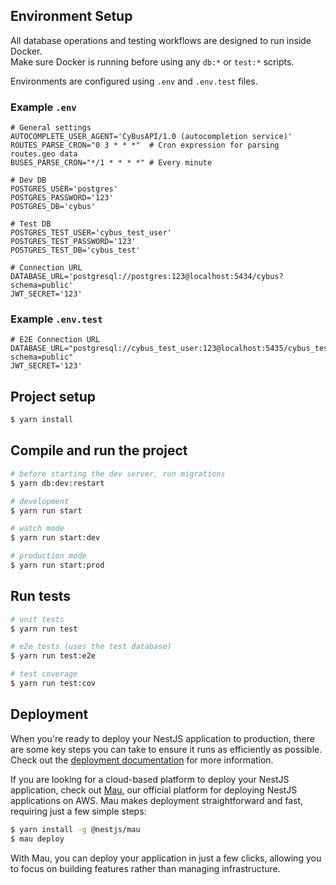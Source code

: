 ## Environment Setup

All database operations and testing workflows are designed to run inside Docker.  
Make sure Docker is running before using any `db:*` or `test:*` scripts.

Environments are configured using `.env` and `.env.test` files.

### Example `.env`

```dotenv
# General settings
AUTOCOMPLETE_USER_AGENT='CyBusAPI/1.0 (autocompletion service)'
ROUTES_PARSE_CRON="0 3 * * *"  # Cron expression for parsing routes.geo data
BUSES_PARSE_CRON="*/1 * * * *" # Every minute

# Dev DB
POSTGRES_USER='postgres'
POSTGRES_PASSWORD='123'
POSTGRES_DB='cybus'

# Test DB
POSTGRES_TEST_USER='cybus_test_user'
POSTGRES_TEST_PASSWORD='123'
POSTGRES_TEST_DB='cybus_test'

# Connection URL
DATABASE_URL='postgresql://postgres:123@localhost:5434/cybus?schema=public'
JWT_SECRET='123'
```

### Example `.env.test`

```dotenv
# E2E Connection URL
DATABASE_URL="postgresql://cybus_test_user:123@localhost:5435/cybus_test?schema=public"
JWT_SECRET='123'
```

## Project setup

```bash
$ yarn install
```

## Compile and run the project

```bash
# before starting the dev server, run migrations
$ yarn db:dev:restart

# development
$ yarn run start

# watch mode
$ yarn run start:dev

# production mode
$ yarn run start:prod
```

## Run tests

```bash
# unit tests
$ yarn run test

# e2e tests (uses the test database)
$ yarn run test:e2e

# test coverage
$ yarn run test:cov
```

## Deployment

When you're ready to deploy your NestJS application to production, there are some key steps you can take to ensure it runs as efficiently as possible. Check out the [deployment documentation](https://docs.nestjs.com/deployment) for more information.

If you are looking for a cloud-based platform to deploy your NestJS application, check out [Mau](https://mau.nestjs.com), our official platform for deploying NestJS applications on AWS. Mau makes deployment straightforward and fast, requiring just a few simple steps:

```bash
$ yarn install -g @nestjs/mau
$ mau deploy
```

With Mau, you can deploy your application in just a few clicks, allowing you to focus on building features rather than managing infrastructure.
